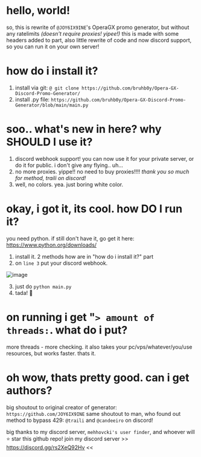 # hello, world!
so, this is rewrite of `@JOY6IX9INE`'s OperaGX promo generator, but without any ratelimits *(doesn't require proxies! yipee!)*
this is made with some headers added to part, also little rewrite of code and now discord support, so you can run it on your own server!

# how do i install it?
1. install via git: `@ git clone https://github.com/bruhb0y/Opera-GX-Discord-Promo-Generator/`
2. install .py file: `https://github.com/bruhb0y/Opera-GX-Discord-Promo-Generator/blob/main/main.py`

# soo.. what's new in here? why SHOULD I use it?
1. discord webhook support! you can now use it for your private server, or do it for public. i don't give any flying.. uh...
2. no more proxies. yippe!! no need to buy proxies!!!! *thank you so much for method, traili on discord!*
3. well, no colors. yea. just boring white color.

# okay, i got it, its cool. how DO I run it?
you need python. if still don't have it, go get it here: https://www.python.org/downloads/

1. install it. 2 methods how are in "how do i install it?" part
2. on `line 3` put your discord webhook.

![image](https://github.com/bruhb0y/Opera-GX-Discord-Promo-Generator/assets/145855444/c43502c1-e247-43db-bf51-c6f27411c97d)

3. just do `python main.py`
4. tada! 🎉

# on running i get "`> amount of threads:`. what do i put?
more threads - more checking. it also takes your pc/vps/whatever/you/use resources, but works faster. thats it.

# oh wow, thats pretty good. can i get authors?
big shoutout to original creator of generator: `https://github.com/JOY6IX9INE`
same shoutout to man, who found out method to bypass 429: `@traili` and `@candeeiro` on discord!

big thanks to my discord server, `mehhovcki's user finder`, and whoever will ⭐ star this github repo!
join my discord server >> https://discord.gg/rs2XeQ92Hv <<
